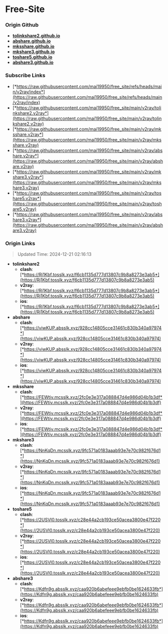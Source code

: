 # Free-Site

### Origin Github

- [**tolinkshare2.github.io**](https://github.com/tolinkshare2/tolinkshare2.github.io)
- [**abshare.github.io**](https://github.com/abshare/abshare.github.io)
- [**mksshare.github.io**](https://github.com/mksshare/mksshare.github.io)
- [**mkshare3.github.io**](https://github.com/mkshare3/mkshare3.github.io)
- [**toshare5.github.io**](https://github.com/toshare5/toshare5.github.io)
- [**abshare3.github.io**](https://github.com/abshare3/abshare3.github.io)

### Subscribe Links

- [*https://raw.githubusercontent.com/mai19950/free_site/refs/heads/main/v2ray/index*](https://raw.githubusercontent.com/mai19950/free_site/refs/heads/main/v2ray/index)
- [*https://raw.githubusercontent.com/mai19950/free_site/main/v2ray/tolinkshare2.v2ray*](https://raw.githubusercontent.com/mai19950/free_site/main/v2ray/tolinkshare2.v2ray)
- [*https://raw.githubusercontent.com/mai19950/free_site/main/v2ray/mksshare.v2ray*](https://raw.githubusercontent.com/mai19950/free_site/main/v2ray/mksshare.v2ray)
- [*https://raw.githubusercontent.com/mai19950/free_site/main/v2ray/abshare.v2ray*](https://raw.githubusercontent.com/mai19950/free_site/main/v2ray/abshare.v2ray)
- [*https://raw.githubusercontent.com/mai19950/free_site/main/v2ray/mkshare3.v2ray*](https://raw.githubusercontent.com/mai19950/free_site/main/v2ray/mkshare3.v2ray)
- [*https://raw.githubusercontent.com/mai19950/free_site/main/v2ray/toshare5.v2ray*](https://raw.githubusercontent.com/mai19950/free_site/main/v2ray/toshare5.v2ray)
- [*https://raw.githubusercontent.com/mai19950/free_site/main/v2ray/abshare3.v2ray*](https://raw.githubusercontent.com/mai19950/free_site/main/v2ray/abshare3.v2ray)

### Origin Links

> Updated Time: 2024-12-21 02:16:13

- **tolinkshare2**
  - **clash**: [*https://Rj1Kbf.tosslk.xyz/f6cb1135d777d13807c9b8a8273e3ab5*](https://Rj1Kbf.tosslk.xyz/f6cb1135d777d13807c9b8a8273e3ab5)
  - **v2ray**: [*https://Rj1Kbf.tosslk.xyz/f6cb1135d777d13807c9b8a8273e3ab5*](https://Rj1Kbf.tosslk.xyz/f6cb1135d777d13807c9b8a8273e3ab5)
  - **ios**: [*https://Rj1Kbf.tosslk.xyz/f6cb1135d777d13807c9b8a8273e3ab5*](https://Rj1Kbf.tosslk.xyz/f6cb1135d777d13807c9b8a8273e3ab5)
- **abshare**
  - **clash**: [*https://viwKUP.absslk.xyz/928cc14805cce31461c830b340a97974*](https://viwKUP.absslk.xyz/928cc14805cce31461c830b340a97974)
  - **v2ray**: [*https://viwKUP.absslk.xyz/928cc14805cce31461c830b340a97974*](https://viwKUP.absslk.xyz/928cc14805cce31461c830b340a97974)
  - **ios**: [*https://viwKUP.absslk.xyz/928cc14805cce31461c830b340a97974*](https://viwKUP.absslk.xyz/928cc14805cce31461c830b340a97974)
- **mksshare**
  - **clash**: [*https://FEWtiv.mcsslk.xyz/2fc0e3e317a088847d4e986d04b1b3df*](https://FEWtiv.mcsslk.xyz/2fc0e3e317a088847d4e986d04b1b3df)
  - **v2ray**: [*https://FEWtiv.mcsslk.xyz/2fc0e3e317a088847d4e986d04b1b3df*](https://FEWtiv.mcsslk.xyz/2fc0e3e317a088847d4e986d04b1b3df)
  - **ios**: [*https://FEWtiv.mcsslk.xyz/2fc0e3e317a088847d4e986d04b1b3df*](https://FEWtiv.mcsslk.xyz/2fc0e3e317a088847d4e986d04b1b3df)
- **mkshare3**
  - **clash**: [*https://NnKqDn.mcsslk.xyz/9fc571a0183aaab93e7e70c982f676d1*](https://NnKqDn.mcsslk.xyz/9fc571a0183aaab93e7e70c982f676d1)
  - **v2ray**: [*https://NnKqDn.mcsslk.xyz/9fc571a0183aaab93e7e70c982f676d1*](https://NnKqDn.mcsslk.xyz/9fc571a0183aaab93e7e70c982f676d1)
  - **ios**: [*https://NnKqDn.mcsslk.xyz/9fc571a0183aaab93e7e70c982f676d1*](https://NnKqDn.mcsslk.xyz/9fc571a0183aaab93e7e70c982f676d1)
- **toshare5**
  - **clash**: [*https://2USVl0.tosslk.xyz/c28e44a2cb193ce50acea3800e47f220*](https://2USVl0.tosslk.xyz/c28e44a2cb193ce50acea3800e47f220)
  - **v2ray**: [*https://2USVl0.tosslk.xyz/c28e44a2cb193ce50acea3800e47f220*](https://2USVl0.tosslk.xyz/c28e44a2cb193ce50acea3800e47f220)
  - **ios**: [*https://2USVl0.tosslk.xyz/c28e44a2cb193ce50acea3800e47f220*](https://2USVl0.tosslk.xyz/c28e44a2cb193ce50acea3800e47f220)
- **abshare3**
  - **clash**: [*https://Kdfn9g.absslk.xyz/caa920b6abefeee9ebfb0be1624633fb*](https://Kdfn9g.absslk.xyz/caa920b6abefeee9ebfb0be1624633fb)
  - **v2ray**: [*https://Kdfn9g.absslk.xyz/caa920b6abefeee9ebfb0be1624633fb*](https://Kdfn9g.absslk.xyz/caa920b6abefeee9ebfb0be1624633fb)
  - **ios**: [*https://Kdfn9g.absslk.xyz/caa920b6abefeee9ebfb0be1624633fb*](https://Kdfn9g.absslk.xyz/caa920b6abefeee9ebfb0be1624633fb)
